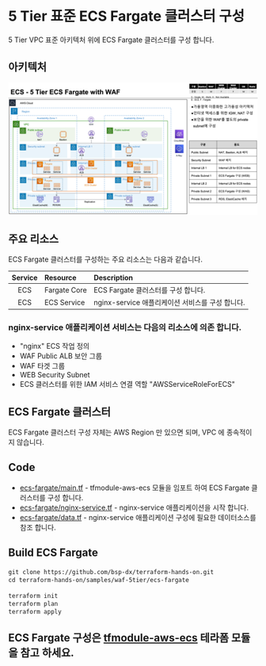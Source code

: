 # 5 Tier 표준 ECS Fargate 클러스터 구성

5 Tier VPC 표준 아키텍처 위에 ECS Fargate 클러스터를 구성 합니다.   

## 아키텍처 

![vpc5tier-n1](../images/waf-ecs5tier-n2.png)

## 주요 리소스
ECS Fargate 클러스터를 구성하는 주요 리소스는 다음과 같습니다.

|  Service          | Resource              |  Description |
| :-------------:   | :-------------        | :----------- |
| ECS               | Fargate Core          | ECS Fargate 클러스터를 구성 합니다. |   
| ECS               | ECS Service           | nginx-service 애플리케이션 서비스를 구성 합니다. |   

### nginx-service 애플리케이션 서비스는 다음의 리소스에 의존 합니다.

- "nginx" ECS 작업 정의
- WAF Public ALB 보안 그룹
- WAF 타겟 그룹
- WEB Security Subnet
- ECS 클러스터를 위한 IAM 서비스 연결 역할 "AWSServiceRoleForECS"

 
## ECS Fargate 클러스터
ECS Fargate 클러스터 구성 자체는 AWS Region 만 있으면 되며, VPC 에 종속적이지 않습니다.

## Code
- [ecs-fargate/main.tf](./ecs-fargate/main.tf) - tfmodule-aws-ecs 모듈을 임포트 하여 ECS Fargate 클러스터를 구성 합니다.
- [ecs-fargate/nginx-service.tf](./ecs-fargate/nginx-service.tf) - nginx-service 애플리케이션을 시작 합니다. 
- [ecs-fargate/data.tf](./ecs-fargate/data.tf) - nginx-service 애플리케이션 구성에 필요한 데이터소스를 참조 합니다.

## Build ECS Fargate

```shell
git clone https://github.com/bsp-dx/terraform-hands-on.git
cd terraform-hands-on/samples/waf-5tier/ecs-fargate

terraform init
terraform plan
terraform apply
```

ECS Fargate 구성은 [tfmodule-aws-ecs](../../docs/tfmodule-aws-ecs.md) 테라폼 모듈을 참고 하세요.
----------
